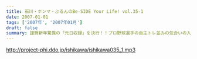 ```yaml
---
title: 石川・ホンマ・ぶるんのBe-SIDE Your Life! vol.35-1
date: 2007-01-01
tags: ['2007年', '2007年01月']
draft: false
summary: 謹賀新年驚異の「元日収録」を決行！！プロ野球選手の自主トレ並みの気合いの入れようでやっておりますビーサイメンバー！？閑散とした有楽町に集合したお三方・・・いったいどんな年越しをおこなったのか・・・無事に年を越したのは確かなことでございます！2007年もどうぞよろしくお願い致します！※・・・元日配信の予定がダウンロードできない状況が一部発生しておりまして大変ご迷惑をおかけしました。2007新年一本目をどうぞお聴き下さい！NAMAE
---
```


http://project-phi.ddo.jp/ishikawa/ishikawa035_1.mp3
